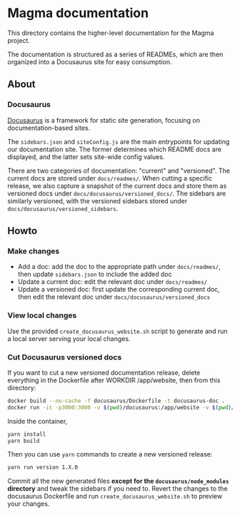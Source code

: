 # Magma documentation

This directory contains the higher-level documentation for the Magma project.

The documentation is structured as a series of READMEs, which are then
organized into a Docusaurus site for easy consumption.

## About

### Docusaurus

[Docusaurus](https://docusaurus.io/) is a framework for static site generation,
focusing on documentation-based sites.

The `sidebars.json` and `siteConfig.js` are the main entrypoints for updating
our documentation site. The former determines which README docs are displayed,
and the latter sets site-wide config values.

There are two categories of documentation: "current" and "versioned". The
current docs are stored under `docs/readmes/`. When cutting a specific release,
we also capture a snapshot of the current docs and store them as versioned
docs under `docs/docusaurus/versioned_docs/`. The sidebars are similarly
versioned, with the versioned sidebars stored under
`docs/docusaurus/versioned_sidebars`.

## Howto

### Make changes

- Add a doc: add the doc to the appropriate path under `docs/readmes/`, then
update `sidebars.json` to include the added doc
- Update a current doc: edit the relevant doc under `docs/readmes/`
- Update a versioned doc: first update the corresponding current doc, then edit
the relevant doc under `docs/docusaurus/versioned_docs`

### View local changes

Use the provided `create_docusaurus_website.sh` script to generate and run a
local server serving your local changes.

### Cut Docusaurus versioned docs

If you want to cut a new versioned documentation release, delete everything
in the Dockerfile after WORKDIR /app/website, then from this directory:

```bash
docker build --no-cache -f docusaurus/Dockerfile -t docusaurus-doc .
docker run -it -p3000:3000 -v $(pwd)/docusaurus:/app/website -v $(pwd)/readmes:/app/docs docusaurus-doc bash
```

Inside the container,

```bash
yarn install
yarn build
```

Then you can use `yarn` commands to create a new versioned release:

```bash
yarn run version 1.X.0
```

Commit all the new generated files **except for the `docusaurus/node_modules` 
directory** and tweak the sidebars if you need to. Revert the changes to the 
docusaurus Dockerfile and run `create_docusaurus_website.sh` to preview your
changes.
